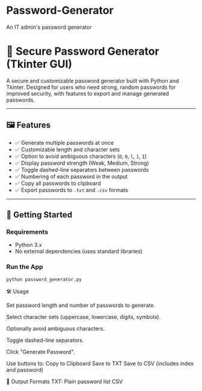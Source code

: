 # Password-Generator
 An IT admin's password generator
# 🔐 Secure Password Generator (Tkinter GUI)

A secure and customizable password generator built with Python and Tkinter. Designed for users who need strong, random passwords for improved security, with features to export and manage generated passwords.

---

## 🖼️ Features

- ✅ Generate multiple passwords at once
- ✅ Customizable length and character sets
- ✅ Option to avoid ambiguous characters (`O`, `0`, `l`, `1`, `I`)
- ✅ Display password strength (Weak, Medium, Strong)
- ✅ Toggle dashed-line separators between passwords
- ✅ Numbering of each password in the output
- ✅ Copy all passwords to clipboard
- ✅ Export passwords to `.txt` and `.csv` formats

---

## 🚀 Getting Started

### Requirements

- Python 3.x
- No external dependencies (uses standard libraries)

### Run the App

```bash
python password_generator.py
```

🛠 Usage

Set password length and number of passwords to generate.

Select character sets (uppercase, lowercase, digits, symbols).

Optionally avoid ambiguous characters.

Toggle dashed-line separators.

Click "Generate Password".

Use buttons to:
   Copy to Clipboard
   Save to TXT
   Save to CSV (includes index and password)

📁 Output Formats
   TXT: Plain password list
   CSV
